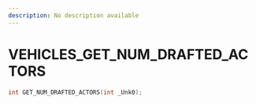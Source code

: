 ```yaml
---
description: No description available 
---
```


# VEHICLES\_GET_NUM_DRAFTED_ACTORS

```cpp
int GET_NUM_DRAFTED_ACTORS(int _Unk0);
```